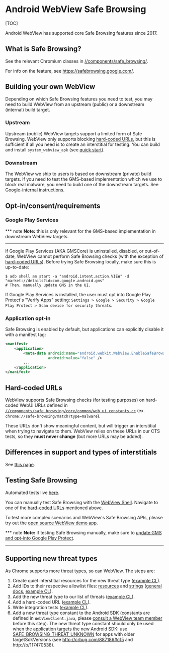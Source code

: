 # Android WebView Safe Browsing

[TOC]

Android WebView has supported core Safe Browsing features since 2017.

## What is Safe Browsing?

See the relevant Chromium classes in
[//components/safe\_browsing/](/components/safe_browsing).

For info on the feature, see https://safebrowsing.google.com/.

## Building your own WebView

Depending on which Safe Browsing features you need to test, you may need to
build WebView from an upstream (public) or a downstream (internal) build target.

### Upstream

Upstream (public) WebView targets support a limited form of Safe Browsing.
WebView only supports blocking [hard-coded URLs](#hard_coded-urls), but this is
sufficient if all you need is to create an interstitial for testing. You can
build and install `system_webview_apk` (see [quick
start](/android_webview/docs/quick-start.md)).

### Downstream

The WebView we ship to users is based on downstream (private) build targets. If
you need to test the GMS-based implementation which we use to block real
malware, you need to build one of the downstream targets. See [Google-internal
instructions](http://go/clank-webview/build_instructions.md).

## Opt-in/consent/requirements

### Google Play Services

*** note
**Note:** this is only relevant for the GMS-based implementation in downstream
WebView targets.
***

If Google Play Services (AKA GMSCore) is uninstalled, disabled, or out-of-date,
WebView cannot perform Safe Browsing checks (with the exception of [hard-coded
URLs](#hard_coded-urls)). Before trying Safe Browsing locally, make sure this is
up-to-date:

```shell
$ adb shell am start -a "android.intent.action.VIEW" -d "market://details?id=com.google.android.gms"
# Then, manually update GMS in the UI.
```

If Google Play Services is installed, the user must opt into Google Play
Protect's "Verify Apps" setting: `Settings > Google > Security > Google Play
Protect > Scan device for security threats`.

### Application opt-in

Safe Browsing is enabled by default, but applications can explicitly disable it
with a manifest tag:

```xml
<manifest>
    <application>
        <meta-data android:name="android.webkit.WebView.EnableSafeBrowsing"
                   android:value="false" />
        ...
    </application>
</manifest>
```

## Hard-coded URLs

WebView supports Safe Browsing checks (for testing purposes) on hard-coded WebUI
URLs defined in
[`//components/safe_browsing/core/common/web_ui_constants.cc`](/components/safe_browsing/core/common/web_ui_constants.cc)
(ex. `chrome://safe-browsing/match?type=malware`).

These URLs don't show meaningful content, but will trigger an interstitial when
trying to navigate to them. WebView relies on these URLs in our CTS tests, so
they **must never change** (but more URLs may be added).

## Differences in support and types of interstitials

See [this page](docs/differences.md).

## Testing Safe Browsing

Automated tests live
[here](/android_webview/javatests/src/org/chromium/android_webview/test/SafeBrowsingTest.java).

You can manually test Safe Browsing with the [WebView
Shell](/android_webview/docs/webview-shell.md). Navigate to one of the
[hard-coded URLs](#hard_coded-urls) mentioned above.

To test more complex scenarios and WebView's Safe Browsing APIs, please try out
the [open source WebView demo
app](https://android.googlesource.com/platform/frameworks/support/+/HEAD/webkit/integration-tests/testapp).

*** note
**Note:** if testing Safe Browsing manually, make sure to [update GMS and
opt-into Google Play Protect](#Google-Play-Services).
***

## Supporting new threat types

As Chrome supports more threat types, so can WebView. The steps are:

1. Create quiet interstitial resources for the new threat type ([example
   CL](https://chromium-review.googlesource.com/c/chromium/src/+/1256021)).
1. Add IDs to their respective allowlist files:
   [resources](/android_webview/ui/grit_resources_allowlist.txt) and
   [strings](/android_webview/ui/grit_strings_allowlist.txt) ([general
   docs](/android_webview/ui/README.md), [example
   CL](https://chromium-review.googlesource.com/c/chromium/src/+/1270476/12/android_webview/ui/grit_strings_whitelist.txt)).
1. Add the new threat type to our list of threats ([example
   CL](https://chromium-review.googlesource.com/c/chromium/src/+/1270476/12/android_webview/browser/aw_url_checker_delegate_impl.cc)).
1. Add a hard-coded URL ([example
   CL](https://chromium-review.googlesource.com/c/chromium/src/+/1270476/12/components/safe_browsing/web_ui/constants.cc)).
1. Write integration tests ([example
   CL](https://chromium-review.googlesource.com/c/chromium/src/+/1270476/12/android_webview/javatests/src/org/chromium/android_webview/test/SafeBrowsingTest.java)).
1. Add a new threat type constant to the Android SDK (constants are defined in
   `WebViewClient.java`, please [consult a WebView team
   member](https://groups.google.com/a/chromium.org/forum/#!forum/android-webview-dev)
   before this step). The new threat type constant should only be used when the
   application targets the new Android SDK: use
   [SAFE\_BROWSING\_THREAT\_UNKNOWN](https://developer.android.com/reference/android/webkit/WebViewClient.html#SAFE_BROWSING_THREAT_UNKNOWN)
   for apps with older targetSdkVersions (see http://crbug.com/887186#c15 and
   http://b/117470538).
